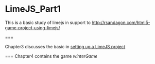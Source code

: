 LimeJS_Part1
============

This is a basic study of limejs in support to http://rsandagon.com/html5-game-project-using-limejs/

===

Chapter3 discusses the basic in [setting up a LimeJS project](http://rsandagon.com/creating-an-html5-game-using-limejs-part-2/)

===
Chapter4 contains the game _winterGame_

